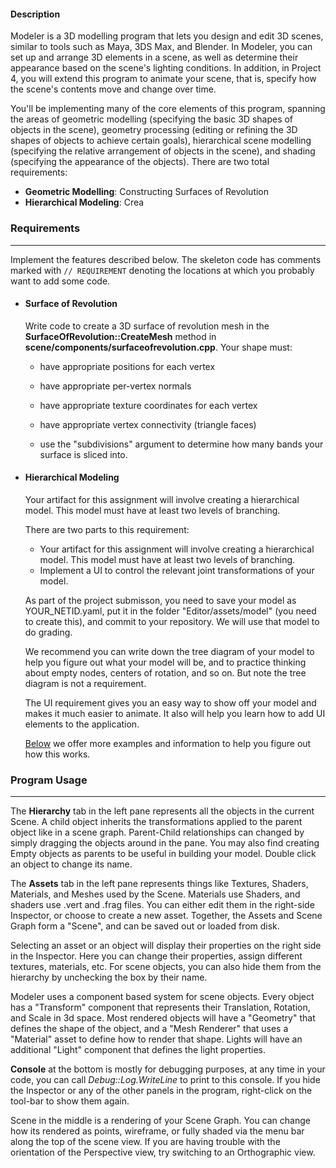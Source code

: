 
#### Description

Modeler is a 3D modelling program that lets you design and edit 3D scenes, similar to tools such as Maya, 3DS Max, and Blender. In Modeler, you can set up and arrange 3D elements in a scene, as well as determine their appearance based on the scene's lighting conditions. In addition, in Project 4, you will extend this program to animate your scene, that is, specify how the scene's contents move and change over time.

You'll be implementing many of the core elements of this program, spanning the areas of geometric modelling (specifying the basic 3D shapes of objects in the scene), geometry processing (editing or refining the 3D shapes of objects to achieve certain goals), hierarchical scene modelling (specifying the relative arrangement of objects in the scene), and shading (specifying the appearance of the objects). There are two total requirements:

-   **Geometric Modelling**: Constructing Surfaces of Revolution
-   **Hierarchical Modeling**: Crea

### Requirements

----------

Implement the features described below. The skeleton code has comments marked with  `// REQUIREMENT`  denoting the locations at which you probably want to add some code.

-   #### Surface of Revolution
    
    Write code to create a 3D surface of revolution mesh in the  **SurfaceOfRevolution::CreateMesh**  method in  **scene/components/surfaceofrevolution.cpp**. Your shape must:
    
    -   have appropriate positions for each vertex
        
    -   have appropriate per-vertex normals
        
    -   have appropriate texture coordinates for each vertex
        
    -   have appropriate vertex connectivity (triangle faces)
        
    -   use the "subdivisions" argument to determine how many bands your surface is sliced into.
    
- #### Hierarchical Modeling
    
    Your artifact for this assignment will involve creating a hierarchical model. This model must have at least two levels of branching.
    
    There are two parts to this requirement:
    
    -   Your artifact for this assignment will involve creating a hierarchical model. This model must have at least two levels of branching.
    -   Implement a UI to control the relevant joint transformations of your model.
    
    As part of the project submisson, you need to save your model as YOUR_NETID.yaml, put it in the folder "Editor/assets/model" (you need to create this), and commit to your repository. We will use that model to do grading.
    
    We recommend you can write down the tree diagram of your model to help you figure out what your model will be, and to practice thinking about empty nodes, centers of rotation, and so on. But note the tree diagram is not a requirement.
    
    The UI requirement gives you an easy way to show off your model and makes it much easier to animate. It also will help you learn how to add UI elements to the application.
    
    [Below](https://courses.cs.washington.edu/courses/cse457/20au/src/modeler/modeler.php#hierarchy)  we offer more examples and information to help you figure out how this works.

### Program Usage

----------

The  **Hierarchy**  tab in the left pane represents all the objects in the current Scene. A child object inherits the transformations applied to the parent object like in a scene graph. Parent-Child relationships can changed by simply dragging the objects around in the pane. You may also find creating Empty objects as parents to be useful in building your model. Double click an object to change its name.

The  **Assets**  tab in the left pane represents things like Textures, Shaders, Materials, and Meshes used by the Scene. Materials use Shaders, and shaders use .vert and .frag files. You can either edit them in the right-side Inspector, or choose to create a new asset. Together, the Assets and Scene Graph form a "Scene", and can be saved out or loaded from disk.

  

Selecting an asset or an object will display their properties on the right side in the Inspector. Here you can change their properties, assign different textures, materials, etc. For scene objects, you can also hide them from the hierarchy by unchecking the box by their name.

Modeler uses a component based system for scene objects. Every object has a "Transform" component that represents their Translation, Rotation, and Scale in 3d space. Most rendered objects will have a "Geometry" that defines the shape of the object, and a "Mesh Renderer" that uses a "Material" asset to define how to render that shape. Lights will have an additional "Light" component that defines the light properties.

**Console**  at the bottom is mostly for debugging purposes, at any time in your code, you can call  _Debug::Log.WriteLine_  to print to this console. If you hide the Inspector or any of the other panels in the program, right-click on the tool-bar to show them again.

Scene in the middle is a rendering of your Scene Graph. You can change how its rendered as points, wireframe, or fully shaded via the menu bar along the top of the scene view. If you are having trouble with the orientation of the Perspective view, try switching to an Orthographic view.
<!--stackedit_data:
eyJoaXN0b3J5IjpbMTIwOTEwNDIyNiwtMjgxODMxNzE2LDg4Nj
k4MTYyMF19
-->